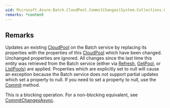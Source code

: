 ```yaml
---  
uid: Microsoft.Azure.Batch.CloudPool.CommitChanges(System.Collections.Generic.IEnumerable{Microsoft.Azure.Batch.BatchClientBehavior})  
remarks: *content  
---  
```

  
## Remarks  
 Updates an existing [CloudPool](assetId:///T:Microsoft.Azure.Batch.CloudPool?qualifyHint=False&autoUpgrade=True) on the Batch service by replacing its properties with the properties of this [CloudPool](assetId:///T:Microsoft.Azure.Batch.CloudPool?qualifyHint=False&autoUpgrade=True) which have been changed.             Unchanged properties are ignored.             All changes since the last time this entity was retrieved from the Batch service (either via [Refresh](assetId:///M:Microsoft.Azure.Batch.CloudPool.Refresh(Microsoft.Azure.Batch.DetailLevel,System.Collections.Generic.IEnumerable{Microsoft.Azure.Batch.BatchClientBehavior})?qualifyHint=False&autoUpgrade=True), [GetPool](assetId:///M:Microsoft.Azure.Batch.PoolOperations.GetPool(System.String,Microsoft.Azure.Batch.DetailLevel,System.Collections.Generic.IEnumerable{Microsoft.Azure.Batch.BatchClientBehavior})?qualifyHint=False&autoUpgrade=True),             or [ListPools](assetId:///M:Microsoft.Azure.Batch.PoolOperations.ListPools(Microsoft.Azure.Batch.DetailLevel,System.Collections.Generic.IEnumerable{Microsoft.Azure.Batch.BatchClientBehavior})?qualifyHint=False&autoUpgrade=True)) are applied.             Properties which are explicitly set to null will cause an exception because the Batch service does not support partial updates which set a property to null.             If you need to set a property to null, use the [Commit](assetId:///M:Microsoft.Azure.Batch.CloudPool.Commit(System.Collections.Generic.IEnumerable{Microsoft.Azure.Batch.BatchClientBehavior})?qualifyHint=False&autoUpgrade=True) method.  
  
 This is a blocking operation. For a non-blocking equivalent, see [CommitChangesAsync](assetId:///M:Microsoft.Azure.Batch.CloudPool.CommitChangesAsync(System.Collections.Generic.IEnumerable{Microsoft.Azure.Batch.BatchClientBehavior},System.Threading.CancellationToken)?qualifyHint=False&autoUpgrade=True).